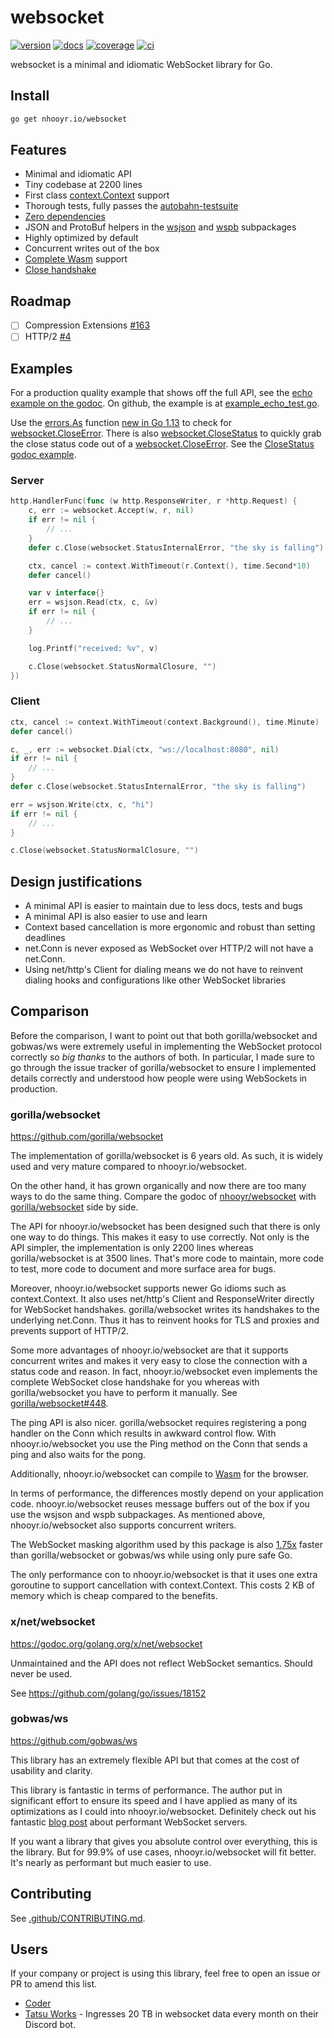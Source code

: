 # websocket

[![version](https://img.shields.io/github/v/release/nhooyr/websocket?color=6b9ded&sort=semver)](https://github.com/nhooyr/websocket/releases)
[![docs](https://godoc.org/nhooyr.io/websocket?status.svg)](https://godoc.org/nhooyr.io/websocket)
[![coverage](https://img.shields.io/coveralls/github/nhooyr/websocket?color=65d6a4)](https://coveralls.io/github/nhooyr/websocket)
[![ci](https://github.com/nhooyr/websocket/workflows/ci/badge.svg)](https://github.com/nhooyr/websocket/actions)

websocket is a minimal and idiomatic WebSocket library for Go.

## Install

```bash
go get nhooyr.io/websocket
```

## Features

- Minimal and idiomatic API
- Tiny codebase at 2200 lines
- First class [context.Context](https://blog.golang.org/context) support
- Thorough tests, fully passes the [autobahn-testsuite](https://github.com/crossbario/autobahn-testsuite)
- [Zero dependencies](https://godoc.org/nhooyr.io/websocket?imports)
- JSON and ProtoBuf helpers in the [wsjson](https://godoc.org/nhooyr.io/websocket/wsjson) and [wspb](https://godoc.org/nhooyr.io/websocket/wspb) subpackages
- Highly optimized by default
- Concurrent writes out of the box
- [Complete Wasm](https://godoc.org/nhooyr.io/websocket#hdr-Wasm) support
- [Close handshake](https://godoc.org/nhooyr.io/websocket#Conn.Close)

## Roadmap

- [ ] Compression Extensions [#163](https://github.com/nhooyr/websocket/pull/163)
- [ ] HTTP/2 [#4](https://github.com/nhooyr/websocket/issues/4)

## Examples

For a production quality example that shows off the full API, see the [echo example on the godoc](https://godoc.org/nhooyr.io/websocket#example-package--Echo). On github, the example is at [example_echo_test.go](./example_echo_test.go).

Use the [errors.As](https://golang.org/pkg/errors/#As) function [new in Go 1.13](https://golang.org/doc/go1.13#error_wrapping) to check for [websocket.CloseError](https://godoc.org/nhooyr.io/websocket#CloseError).
There is also [websocket.CloseStatus](https://godoc.org/nhooyr.io/websocket#CloseStatus) to quickly grab the close status code out of a [websocket.CloseError](https://godoc.org/nhooyr.io/websocket#CloseError).
See the [CloseStatus godoc example](https://godoc.org/nhooyr.io/websocket#example-CloseStatus).

### Server

```go
http.HandlerFunc(func (w http.ResponseWriter, r *http.Request) {
	c, err := websocket.Accept(w, r, nil)
	if err != nil {
		// ...
	}
	defer c.Close(websocket.StatusInternalError, "the sky is falling")

	ctx, cancel := context.WithTimeout(r.Context(), time.Second*10)
	defer cancel()

	var v interface{}
	err = wsjson.Read(ctx, c, &v)
	if err != nil {
		// ...
	}

	log.Printf("received: %v", v)

	c.Close(websocket.StatusNormalClosure, "")
})
```

### Client

```go
ctx, cancel := context.WithTimeout(context.Background(), time.Minute)
defer cancel()

c, _, err := websocket.Dial(ctx, "ws://localhost:8080", nil)
if err != nil {
	// ...
}
defer c.Close(websocket.StatusInternalError, "the sky is falling")

err = wsjson.Write(ctx, c, "hi")
if err != nil {
	// ...
}

c.Close(websocket.StatusNormalClosure, "")
```

## Design justifications

- A minimal API is easier to maintain due to less docs, tests and bugs
- A minimal API is also easier to use and learn
- Context based cancellation is more ergonomic and robust than setting deadlines
- net.Conn is never exposed as WebSocket over HTTP/2 will not have a net.Conn.
- Using net/http's Client for dialing means we do not have to reinvent dialing hooks
  and configurations like other WebSocket libraries

## Comparison

Before the comparison, I want to point out that both gorilla/websocket and gobwas/ws were
extremely useful in implementing the WebSocket protocol correctly so _big thanks_ to the
authors of both. In particular, I made sure to go through the issue tracker of gorilla/websocket
to ensure I implemented details correctly and understood how people were using WebSockets in
production.

### gorilla/websocket

https://github.com/gorilla/websocket

The implementation of gorilla/websocket is 6 years old. As such, it is
widely used and very mature compared to nhooyr.io/websocket.

On the other hand, it has grown organically and now there are too many ways to do
the same thing. Compare the godoc of
[nhooyr/websocket](https://godoc.org/nhooyr.io/websocket) with
[gorilla/websocket](https://godoc.org/github.com/gorilla/websocket) side by side.

The API for nhooyr.io/websocket has been designed such that there is only one way to do things.
This makes it easy to use correctly. Not only is the API simpler, the implementation is
only 2200 lines whereas gorilla/websocket is at 3500 lines. That's more code to maintain,
more code to test, more code to document and more surface area for bugs.

Moreover, nhooyr.io/websocket supports newer Go idioms such as context.Context.
It also uses net/http's Client and ResponseWriter directly for WebSocket handshakes.
gorilla/websocket writes its handshakes to the underlying net.Conn.
Thus it has to reinvent hooks for TLS and proxies and prevents support of HTTP/2.

Some more advantages of nhooyr.io/websocket are that it supports concurrent writes and
makes it very easy to close the connection with a status code and reason. In fact,
nhooyr.io/websocket even implements the complete WebSocket close handshake for you whereas
with gorilla/websocket you have to perform it manually. See [gorilla/websocket#448](https://github.com/gorilla/websocket/issues/448).

The ping API is also nicer. gorilla/websocket requires registering a pong handler on the Conn
which results in awkward control flow. With nhooyr.io/websocket you use the Ping method on the Conn
that sends a ping and also waits for the pong.

Additionally, nhooyr.io/websocket can compile to [Wasm](https://godoc.org/nhooyr.io/websocket#hdr-Wasm) for the browser.

In terms of performance, the differences mostly depend on your application code. nhooyr.io/websocket
reuses message buffers out of the box if you use the wsjson and wspb subpackages.
As mentioned above, nhooyr.io/websocket also supports concurrent writers.

The WebSocket masking algorithm used by this package is also [1.75x](https://github.com/nhooyr/websocket/releases/tag/v1.7.4)
faster than gorilla/websocket or gobwas/ws while using only pure safe Go.

The only performance con to nhooyr.io/websocket is that it uses one extra goroutine to support
cancellation with context.Context. This costs 2 KB of memory which is cheap compared to
the benefits.

### x/net/websocket

https://godoc.org/golang.org/x/net/websocket

Unmaintained and the API does not reflect WebSocket semantics. Should never be used.

See https://github.com/golang/go/issues/18152

### gobwas/ws

https://github.com/gobwas/ws

This library has an extremely flexible API but that comes at the cost of usability
and clarity.

This library is fantastic in terms of performance. The author put in significant
effort to ensure its speed and I have applied as many of its optimizations as
I could into nhooyr.io/websocket. Definitely check out his fantastic [blog post](https://medium.freecodecamp.org/million-websockets-and-go-cc58418460bb)
about performant WebSocket servers.

If you want a library that gives you absolute control over everything, this is the library.
But for 99.9% of use cases, nhooyr.io/websocket will fit better. It's nearly as performant
but much easier to use.

## Contributing

See [.github/CONTRIBUTING.md](.github/CONTRIBUTING.md).

## Users

If your company or project is using this library, feel free to open an issue or PR to amend this list.

- [Coder](https://github.com/cdr)
- [Tatsu Works](https://github.com/tatsuworks) - Ingresses 20 TB in websocket data every month on their Discord bot.
